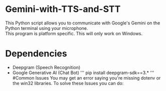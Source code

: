 # Gemini-with-TTS-and-STT
This Python script allows you to communicate with Google's Gemini on the Python terminal using your microphone.  
This program is platform specific. This will only work on Windows.
# Dependencies
- Deepgram (Speech Recognition)
- Google Generative AI (Chat Bot)
'''
pip install deepgram-sdk==3.*
'''
#Common Issues
You may get an error saying you're missing dotenv or the win32 libraries.
To solve these Issues you can do:

